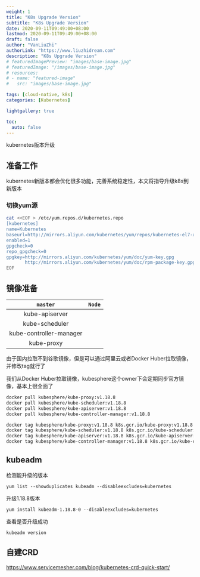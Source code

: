 ```yaml
---
weight: 1
title: "K8s Upgrade Version"
subtitle: "K8s Upgrade Version"
date: 2020-09-11T09:49:00+08:00
lastmod: 2020-09-11T09:49:00+08:00
draft: false
author: "VanLiuZhi"
authorLink: "https://www.liuzhidream.com"
description: "K8s Upgrade Version"
# featuredImagePreview: "images/base-image.jpg"
# featuredImage: "/images/base-image.jpg"
# resources:
# - name: "featured-image"
#   src: "images/base-image.jpg"

tags: [cloud-native, k8s]
categories: [Kubernetes] 

lightgallery: true

toc:
  auto: false
---
```


kubernetes版本升级

<!--more-->

## 准备工作

kubernetes新版本都会优化很多功能，完善系统稳定性，本文将指导升级k8s到新版本

### 切换yum源

```sh
cat <<EOF > /etc/yum.repos.d/kubernetes.repo
[kubernetes]
name=Kubernetes
baseurl=http://mirrors.aliyun.com/kubernetes/yum/repos/kubernetes-el7-x86_64
enabled=1
gpgcheck=0
repo_gpgcheck=0
gpgkey=http://mirrors.aliyun.com/kubernetes/yum/doc/yum-key.gpg
       http://mirrors.aliyun.com/kubernetes/yum/doc/rpm-package-key.gpg
EOF
```

## 镜像准备

|`master`|`Node`|
|:---:|:---:|
|kube-apiserver|
|kube-scheduler|
|kube-controller-manager|
|kube-proxy|

由于国内拉取不到谷歌镜像，但是可以通过阿里云或者Docker Huber拉取镜像，并修改tag就行了

我们从Docker Huber拉取镜像，kubesphere这个owner下会定期同步官方镜像，基本上很全面了

```sh
docker pull kubesphere/kube-proxy:v1.18.8
docker pull kubesphere/kube-scheduler:v1.18.8
docker pull kubesphere/kube-apiserver:v1.18.8
docker pull kubesphere/kube-controller-manager:v1.18.8
```

```sh
docker tag kubesphere/kube-proxy:v1.18.8 k8s.gcr.io/kube-proxy:v1.18.8
docker tag kubesphere/kube-scheduler:v1.18.8 k8s.gcr.io/kube-scheduler:v1.18.8
docker tag kubesphere/kube-apiserver:v1.18.8 k8s.gcr.io/kube-apiserver:v1.18.8
docker tag kubesphere/kube-controller-manager:v1.18.8 k8s.gcr.io/kube-controller-manager:v1.18.8
```

## kubeadm 

检测能升级的版本

`yum list --showduplicates kubeadm --disableexcludes=kubernetes`

升级1.18.8版本

`yum install kubeadm-1.18.8-0 --disableexcludes=kubernetes`

查看是否升级成功

`kubeadm version`

## 自建CRD

https://www.servicemesher.com/blog/kubernetes-crd-quick-start/

## 

